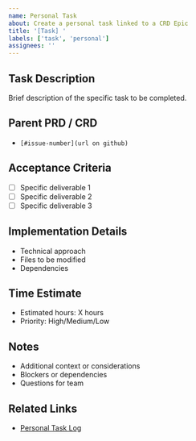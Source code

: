 ```yaml
---
name: Personal Task
about: Create a personal task linked to a CRD Epic
title: '[Task] '
labels: ['task', 'personal']
assignees: ''
---
```


## Task Description
Brief description of the specific task to be completed.

## Parent PRD / CRD
- `[#issue-number](url on github)`

## Acceptance Criteria
- [ ] Specific deliverable 1
- [ ] Specific deliverable 2
- [ ] Specific deliverable 3

## Implementation Details
- Technical approach
- Files to be modified
- Dependencies

## Time Estimate
- Estimated hours: X hours
- Priority: High/Medium/Low

## Notes
- Additional context or considerations
- Blockers or dependencies
- Questions for team

## Related Links
- [Personal Task Log](../docs/tasks/personal/{username}/tasklog-{date}.md) 